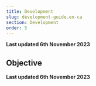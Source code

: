 ```yaml
---
title: Development
slug: development-guide.en-ca
section: Development
order: 5
---
```


**Last updated 6th November 2023**



## Objective  

**Last updated 6th November 2023**

